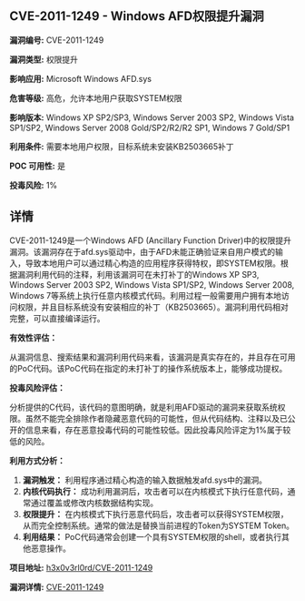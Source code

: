 ## CVE-2011-1249 - Windows AFD权限提升漏洞

**漏洞编号:** CVE-2011-1249

**漏洞类型:** 权限提升

**影响应用:** Microsoft Windows AFD.sys

**危害等级:** 高危，允许本地用户获取SYSTEM权限

**影响版本:** Windows XP SP2/SP3, Windows Server 2003 SP2, Windows Vista SP1/SP2, Windows Server 2008 Gold/SP2/R2/R2 SP1, Windows 7 Gold/SP1

**利用条件:** 需要本地用户权限，目标系统未安装KB2503665补丁

**POC 可用性:** 是

**投毒风险:** 1%

## 详情

CVE-2011-1249是一个Windows AFD (Ancillary Function Driver)中的权限提升漏洞。该漏洞存在于afd.sys驱动中，由于AFD未能正确验证来自用户模式的输入，导致本地用户可以通过精心构造的应用程序获得特权，即SYSTEM权限。根据漏洞利用代码的注释，利用该漏洞可在未打补丁的Windows XP SP3, Windows Server 2003 SP2, Windows Vista SP1/SP2, Windows Server 2008, Windows 7等系统上执行任意内核模式代码。利用过程一般需要用户拥有本地访问权限，并且目标系统没有安装相应的补丁（KB2503665）。漏洞利用代码相对完整，可以直接编译运行。

**有效性评估：**

从漏洞信息、搜索结果和漏洞利用代码来看，该漏洞是真实存在的，并且存在可用的PoC代码。该PoC代码在指定的未打补丁的操作系统版本上，能够成功提权。

**投毒风险评估：**

分析提供的C代码，该代码的意图明确，就是利用AFD驱动的漏洞来获取系统权限。虽然不能完全排除作者隐藏恶意代码的可能性，但从代码结构、注释以及已公开的信息来看，存在恶意投毒代码的可能性较低。因此投毒风险评定为1%属于较低的风险。

**利用方式分析：**

1.  **漏洞触发：** 利用程序通过精心构造的输入数据触发afd.sys中的漏洞。
2.  **内核代码执行：** 成功利用漏洞后，攻击者可以在内核模式下执行任意代码，通常通过覆盖或修改内核数据结构实现。
3.  **权限提升：** 在内核模式下执行恶意代码后，攻击者可以获得SYSTEM权限，从而完全控制系统。通常的做法是替换当前进程的Token为SYSTEM Token。
4.  **利用结果：** PoC代码通常会创建一个具有SYSTEM权限的shell，或者执行其他恶意操作。

**项目地址:** [h3x0v3rl0rd/CVE-2011-1249](https://github.com/h3x0v3rl0rd/CVE-2011-1249)

**漏洞详情:** [CVE-2011-1249](https://nvd.nist.gov/vuln/detail/CVE-2011-1249)